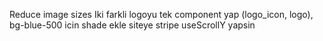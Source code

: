 Reduce image sizes
Iki farkli logoyu tek component yap (logo_icon, logo),
bg-blue-500 icin shade ekle siteye
stripe useScrollY yapsin